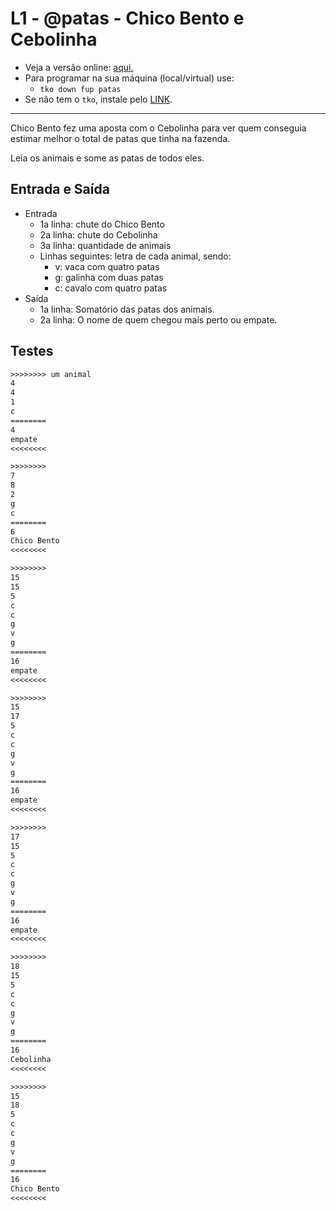# L1 - @patas - Chico Bento e Cebolinha

- Veja a versão online: [aqui.](https://github.com/qxcodefup/arcade/blob/master/base/patas/Readme.md)
- Para programar na sua máquina (local/virtual) use:
  - `tko down fup patas`
- Se não tem o `tko`, instale pelo [LINK](https://github.com/senapk/tko#tko).

---

Chico Bento fez uma aposta com o Cebolinha para ver quem conseguia estimar melhor o total de patas que tinha na fazenda.

Leia os animais e some as patas de todos eles.

## Entrada e Saída

- Entrada
  - 1a linha: chute do Chico Bento
  - 2a linha: chute do Cebolinha
  - 3a linha: quantidade de animais
  - Linhas seguintes: letra de cada animal, sendo:
    - v: vaca com quatro patas
    - g: galinha com duas patas
    - c: cavalo com quatro patas
- Saída
  - 1a linha: Somatório das patas dos animais.
  - 2a linha: O nome de quem chegou mais perto ou empate.

## Testes

```txt
>>>>>>>> um animal
4
4
1
c
========
4
empate
<<<<<<<<

>>>>>>>>
7
8
2
g
c
========
6
Chico Bento
<<<<<<<<

>>>>>>>>
15
15
5
c
c
g
v
g
========
16
empate
<<<<<<<<

>>>>>>>>
15
17
5
c
c
g
v
g
========
16
empate
<<<<<<<<

>>>>>>>>
17
15
5
c
c
g
v
g
========
16
empate
<<<<<<<<

>>>>>>>>
18
15
5
c
c
g
v
g
========
16
Cebolinha
<<<<<<<<

>>>>>>>>
15
18
5
c
c
g
v
g
========
16
Chico Bento
<<<<<<<<
```
